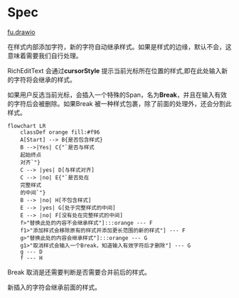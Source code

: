 # Spec

[fu.drawio](fu.drawio)

在样式内部添加字符，新的字符自动继承样式。如果是样式的边缘，默认不会，这意味着需要我们自行处理。

RichEditText 会通过**cursorStyle** 提示当前光标所在位置的样式,即在此处输入新的字符将会继承的样式。

如果用户反选当前光标，会插入一个特殊的Span，名为**Break**，并且在输入有效的字符后会被删除。如果Break
被一种样式包裹，除了前面的处理外，还会分割此样式。

```mermaid
flowchart LR
    classDef orange fill:#f96
    A[Start] --> B{是否包含样式}
    B -->|Yes| C{"`是否与样式
    起始终点
    对齐`"}
    C --> |yes| D[与样式对齐]
    C --> |no| E{"`是否处在
    完整样式
    的中间`"}
    B --> |no| H[不包含样式]
    E --> |yes| G[处于完整样式的中间]
    E --> |no| F[没有处在完整样式的中间]
    f>"替换此处的内容不会继承样式"]:::orange --- F
    f1>"添加样式会移除原有的样式并添加更长范围的新的样式"] --- F
    g>"替换此处的内容会继承样式"]:::orange --- G
    g1>"取消样式会输入一个Break，知道输入有效字符后才删除"] --- G
    g --- D
    f --- H
```

Break 取消是还需要判断是否需要合并前后的样式。

新插入的字符会继承前面的样式。
